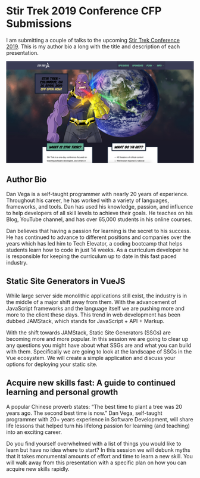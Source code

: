 # Stir Trek 2019 Conference CFP Submissions

I am submitting a couple of talks to the upcoming [Stir Trek Conference 2019](https://stirtrek.com/). This is my author bio a long with the title and description of each presentation. 

![Stir Trek 2019](stir-trek-2019.png)

## Author Bio

Dan Vega is a self-taught programmer with nearly 20 years of experience. Throughout his career, he has worked with a variety of languages, frameworks, and tools. Dan has used his knowledge, passion, and influence to help developers of all skill levels to achieve their goals. He teaches on his Blog, YouTube channel, and has over 65,000 students in his online courses.

Dan believes that having a passion for learning is the secret to his success. He has continued to advance to different positions and companies over the years which has led him to Tech Elevator, a coding bootcamp that helps students learn how to code in just 14 weeks. As a curriculum developer he is responsible for keeping the curriculum up to date in this fast paced industry.

## Static Site Generators in VueJS

While large server side monolithic applications still exist, the industry is in the middle of a major shift away from them. With the advancement of JavaScript frameworks and the language itself we are pushing more and more to the client these days. This trend in web development has been dubbed JAMStack, which stands for JavaScript + API + Markup. 

With the shift towards JAMStack, Static Site Generators (SSGs) are becoming more and more popular. In this session we are going to clear up any questions you might have about what SSGs are and what you can build with them. Specifically we are going to look at the landscape of SSGs in the Vue ecosystem. We will create a simple application and discuss your options for deploying your static site. 

## Acquire new skills fast: A guide to continued learning and personal growth

A popular Chinese proverb states: “The best time to plant a tree was 20 years ago. The second best time is now.” Dan Vega, self-taught programmer with 20+ years experience in Software Development, will share life lessons that helped turn his lifelong passion for learning (and teaching) into an exciting career. 

Do you find yourself overwhelmed with a list of things you would like to learn but have no idea where to start? In this session we will debunk myths that it takes monumental amounts of effort and time to learn a new skill. You will walk away from this presentation with a specific plan on how you can acquire new skills rapidly.